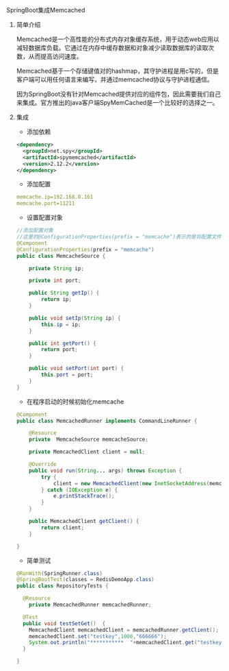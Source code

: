 SpringBoot集成Memcached

1. 简单介绍

   Memcached是一个高性能的分布式内存对象缓存系统，用于动态web应用以减轻数据库负载。它通过在内存中缓存数据和对象减少读取数据库的读取次数，从而提高访问速度。

   Memcached基于一个存储键值对的hashmap，其守护进程是用c写的，但是客户端可以用任何语言来编写，并通过memcached协议与守护进程通信。

   因为SpringBoot没有针对Memcached提供对应的组件包，因此需要我们自己来集成。官方推出的java客户端SpyMemCached是一个比较好的选择之一。

2. 集成

   * 添加依赖

   ```xml
   <dependency>
     <groupId>net.spy</groupId>
     <artifactId>spymemcached</artifactId>
     <version>2.12.2</version>
   </dependency>
   ```

   * 添加配置

   ```yaml
   memcache.ip=192.168.0.161
   memcache.port=11211
   ```

   * 设置配置对象

   ```java
   //添加配置对象
   //这里的@ConfigurationProperties(prefix = "memcache")表示的是将配置文件（application.yml）中以memcache开头的配置载入到这个对象中
   @Component
   @ConfigurationProperties(prefix = "memcache")
   public class MemcacheSource {
   
       private String ip;
   
       private int port;
   
       public String getIp() {
           return ip;
       }
   
       public void setIp(String ip) {
           this.ip = ip;
       }
   
       public int getPort() {
           return port;
       }
   
       public void setPort(int port) {
           this.port = port;
       }
   }
   ```

   * 在程序启动的时候初始化memcache

   ```java
   @Component
   public class MemcachedRunner implements CommandLineRunner {
   
       @Resource
       private  MemcacheSource memcacheSource;
   
       private MemcachedClient client = null;
   
       @Override
       public void run(String... args) throws Exception {
           try {
               client = new MemcachedClient(new InetSocketAddress(memcacheSource.getIp(),memcacheSource.getPort()));
           } catch (IOException e) {
               e.printStackTrace();
           }
       }
   
       public MemcachedClient getClient() {
           return client;
       }
   
   }
   ```

   * 简单测试

   ```java
   @RunWith(SpringRunner.class)
   @SpringBootTest(classes = RedisDemoApp.class)
   public class RepositoryTests {
   
     @Resource
       private MemcachedRunner memcachedRunner;
   
     @Test
     public void testSetGet()  {
       MemcachedClient memcachedClient = memcachedRunner.getClient();
       memcachedClient.set("testkey",1000,"666666");
       System.out.println("***********  "+memcachedClient.get("testkey").toString());
     }
   
   }
   ```

   